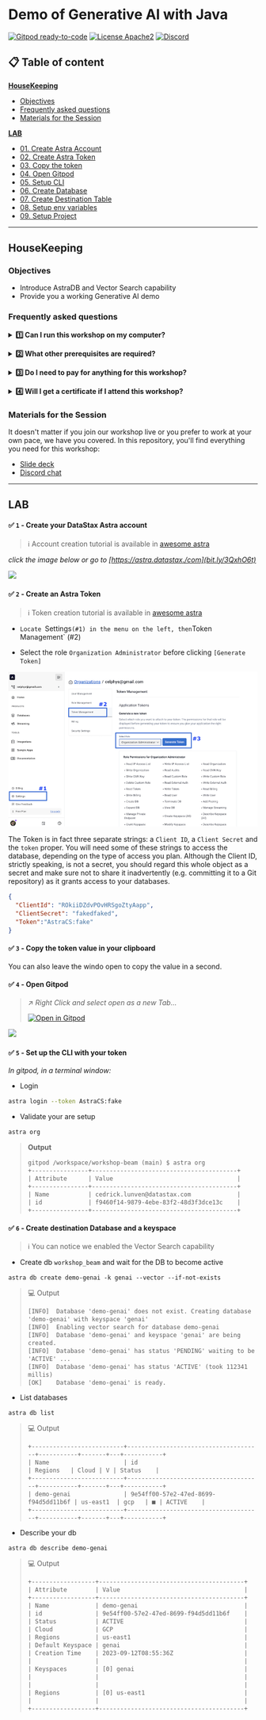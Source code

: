
# Demo of Generative AI with Java

[![Gitpod ready-to-code](https://img.shields.io/badge/Gitpod-ready--to--code-blue?logo=gitpod)](https://gitpod.io/#https://github.com/datastaxdevs/demo-generativeai-with-java)
[![License Apache2](https://img.shields.io/hexpm/l/plug.svg)](http://www.apache.org/licenses/LICENSE-2.0)
[![Discord](https://img.shields.io/discord/685554030159593522)](https://discord.com/widget?id=685554030159593522&theme=dark)

## 📋 Table of content

[**HouseKeeping**](#housekeeping)
- [Objectives](#objectives)
- [Frequently asked questions](#frequently-asked-questions)
- [Materials for the Session](#materials-for-the-session)

[**LAB**](#1-database-initialization)
- [01. Create Astra Account](#-1---create-your-datastax-astra-account)
- [02. Create Astra Token](#-2---create-an-astra-token)
- [03. Copy the token](#-3---copy-the-token-value-in-your-clipboard)
- [04. Open Gitpod](#-4---open-gitpod)
- [05. Setup CLI](#-5---set-up-the-cli-with-your-token)
- [06. Create Database](#-6---create-destination-database-and-a-keyspace)
- [07. Create Destination Table](#-7---create-destination-table)
- [08. Setup env variables](#-8---setup-env-variables)
- [09. Setup Project](#-9---setup-project)

----
## HouseKeeping

### Objectives

* Introduce AstraDB and Vector Search capability
* Provide you a working Generative AI demo

### Frequently asked questions

<p/>
<details>
<summary><b> 1️⃣ Can I run this workshop on my computer?</b></summary>
<hr>
<p>There is nothing preventing you from running the workshop on your own machine, If you do so, you will need the following
<ol>
<li><b>git</b> installed on your local system
<li><b>Java</b> installed on your local system
<li><b>Maven</b> installed on your local system
</ol>
</p>
In this readme, we try to provide instructions for local development as well - but keep in mind that the main focus is development on Gitpod, hence <strong>We can't guarantee live support</strong> about local development in order to keep on track with the schedule. However, we will do our best to give you the info you need to succeed.
</details>
<p/>
<details>
<summary><b> 2️⃣ What other prerequisites are required?</b></summary>
<hr>
<ul>
<li>You will need an enough *real estate* on screen, we will ask you to open a few windows and it does not file mobiles (tablets should be OK)
<li>You will need a GitHub account eventually a google account for the Google Authentication (optional)
<li>You will need an Astra account: don't worry, we'll work through that in the following
<li>As Intermediate level we expect you to know what java and maven are
</ul>
</p>
</details>
<p/>
<details>
<summary><b> 3️⃣ Do I need to pay for anything for this workshop?</b></summary>
<hr>
<b>No.</b> All tools and services we provide here are FREE. FREE not only during the session but also after.
</details>
<p/>
<details>
<summary><b> 4️⃣ Will I get a certificate if I attend this workshop?</b></summary>
<hr>
Attending the session is not enough. You need to complete the homeworks detailed below and you will get a nice badge that you can share on linkedin or anywhere else *(open api badge)*
</details>
<p/>

### Materials for the Session

It doesn't matter if you join our workshop live or you prefer to work at your own pace,
we have you covered. In this repository, you'll find everything you need for this workshop:

- [Slide deck](/slides/slides.pdf)
- [Discord chat](https://dtsx.io/discord)

----

## LAB

#### ✅ `1` - Create your DataStax Astra account

> ℹ️ Account creation tutorial is available in [awesome astra](https://awesome-astra.github.io/docs/pages/astra/create-account/)


_click the image below or go to [https://astra.datastax./com](bit.ly/3QxhO6t)_

<a href="bit.ly/3QxhO6t">
<img src="https://awesome-astra.github.io/docs/img/astra/astra-signin-github-0.png" />
</a>
<br/>


#### ✅ `2` - Create an Astra Token

> ℹ️ Token creation tutorial is available in [awesome astra](https://awesome-astra.github.io/docs/pages/astra/create-token/#c-procedure)

- `Locate `Settings` (#1) in the menu on the left, then `Token Management` (#2)

- Select the role `Organization Administrator` before clicking `[Generate Token]`

![](https://github.com/DataStax-Academy/cassandra-for-data-engineers/blob/main/images/setup-astra-2.png?raw=true)

The Token is in fact three separate strings: a `Client ID`, a `Client Secret` and the `token` proper. You will need some of these strings to access the database, depending on the type of access you plan. Although the Client ID, strictly speaking, is not a secret, you should regard this whole object as a secret and make sure not to share it inadvertently (e.g. committing it to a Git repository) as it grants access to your databases.

```json
{
  "ClientId": "ROkiiDZdvPOvHRSgoZtyAapp",
  "ClientSecret": "fakedfaked",
  "Token":"AstraCS:fake"
}
```

#### ✅ `3` - Copy the token value in your clipboard

You can also leave the windo open to copy the value in a second.

#### ✅ `4` - Open Gitpod

>
> ↗️ _Right Click and select open as a new Tab..._
>
> [![Open in Gitpod](https://gitpod.io/button/open-in-gitpod.svg)](https://gitpod.io/#https://github.com/datastaxdevs/https://gitpod.io/#https://github.com/datastaxdevs/demo-generativeai-with-java)
>

![](./img/gitpod.png)


#### ✅ `5` - Set up the CLI with your token

_In gitpod, in a terminal window:_

- Login

```bash
astra login --token AstraCS:fake
```

- Validate your are setup

```bash
astra org
```

> **Output**
> ```
> gitpod /workspace/workshop-beam (main) $ astra org
> +----------------+-----------------------------------------+
> | Attribute      | Value                                   |
> +----------------+-----------------------------------------+
> | Name           | cedrick.lunven@datastax.com             |
> | id             | f9460f14-9879-4ebe-83f2-48d3f3dce13c    |
> +----------------+-----------------------------------------+
> ```


#### ✅ `6` - Create destination Database and a keyspace

> ℹ️ You can notice we enabled the Vector Search capability

- Create db `workshop_beam` and wait for the DB to become active

```
astra db create demo-genai -k genai --vector --if-not-exists
```

> 💻 Output
>
> ```console
> [INFO]  Database 'demo-genai' does not exist. Creating database 'demo-genai' with keyspace 'genai'
> [INFO]  Enabling vector search for database demo-genai
> [INFO]  Database 'demo-genai' and keyspace 'genai' are being created.
> [INFO]  Database 'demo-genai' has status 'PENDING' waiting to be 'ACTIVE' ...
> [INFO]  Database 'demo-genai' has status 'ACTIVE' (took 112341 millis)
> [OK]    Database 'demo-genai' is ready.
> ```

- List databases

```
astra db list
```

> 💻 Output
>
> ```
> +--------------------------+--------------------------------------+-----------+-------+---+-----------+
> | Name                     | id                                   | Regions   | Cloud | V | Status    |
> +--------------------------+--------------------------------------+-----------+-------+---+-----------+
> | demo-genai               | 9e54ff00-57e2-47ed-8699-f94d5dd11b6f | us-east1  | gcp   | ■ | ACTIVE    |
> +--------------------------+--------------------------------------+-----------+-------+---+-----------+
> ```

- Describe your db

```
astra db describe demo-genai
```

> 💻 Output
> 
> ```console
> +------------------+-----------------------------------------+
> | Attribute        | Value                                   |
> +------------------+-----------------------------------------+
> | Name             | demo-genai                              |
> | id               | 9e54ff00-57e2-47ed-8699-f94d5dd11b6f    |
> | Status           | ACTIVE                                  |
> | Cloud            | GCP                                     |
> | Regions          | us-east1                                |
> | Default Keyspace | genai                                   |
> | Creation Time    | 2023-09-12T08:55:36Z                    |
> |                  |                                         |
> | Keyspaces        | [0] genai                               |
> |                  |                                         |
> |                  |                                         |
> | Regions          | [0] us-east1                            |
> |                  |                                         |
> +------------------+-----------------------------------------+
> ```
 
